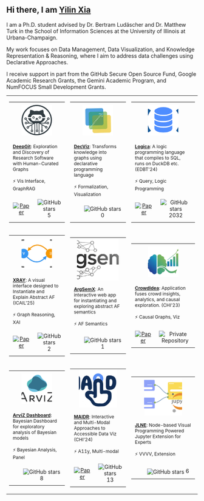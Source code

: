 ## Hi there, I am [Yilin Xia](https://yilinxia.com/)

I am a Ph.D. student advised by Dr. Bertram Ludäscher and Dr. Matthew Turk in the School of Information Sciences at the University of Illinois at Urbana-Champaign.

My work focuses on Data Management, Data Visualization, and Knowledge Representation & Reasoning, where I aim to address data challenges using Declarative Approaches.

I receive support in part from the GitHub Secure Open Source Fund, Google Academic Research Grants, the Gemini Academic Program, and NumFOCUS Small Development Grants.
<table>
<tr height="320px">
<td>
<table>
  <tr height="100px">
    <td colspan="4" align="center" valign="middle">
      <a href="https://github.com/data-exp-lab/deepgit">
        <img src="assets/project_deepgit.png" width="80" height="80" style="object-fit: cover;" />
      </a>
    </td>
  </tr>
  <tr height="120px">
    <td width="250px" colspan="4" valign="top" style="padding: 10px; font-size: 12px;">
      <a href="https://github.com/data-exp-lab/deepgit"><strong>DeepGit</strong></a>: Exploration and Discovery of Research Software with Human-Curated Graphs
      <br><br>⚡ Vis Interface, GraphRAG
    </td>
  </tr>
  
<tr height="40px">
  
<td align="center" style="padding: 10px;">
  <a href="https://openreview.net/pdf?id=35iRjCwXLu">
    <img src="https://cdn.jsdelivr.net/gh/Readme-Workflows/Readme-Icons@main/icons/octicons/Wiki.svg" width="20px" alt="Paper" align="center">
  </a>
</td>
  <td align="center" style="padding: 10px;">
    <img src="https://cdn.jsdelivr.net/gh/Readme-Workflows/Readme-Icons@main/icons/octicons/StarredRepositoryYellow.svg" width="20px" alt="GitHub stars" align="center"> 5
  </td>
</tr>
</table>
</td>
<td>
<table>
  <tr height="100px">
    <td colspan="4" align="center" valign="middle">
      <a href="https://github.com/yilinxia/DecViz">
        <img src="assets/project_decviz.png" width="80" height="80" style="object-fit: cover;" />
      </a>
    </td>
  </tr>
  <tr height="120px">
    <td width="250px" colspan="4" valign="top" style="padding: 10px; font-size: 12px;">
      <a href="https://github.com/yilinxia/DecViz"><strong>DecViz</strong></a>: Transforms knowledge into graphs using declarative programming language
      <br><br>⚡ Formalization, Visualization
    </td>
  </tr>
  
<tr height="40px">
  <td align="center" valign="middle" style="padding: 10px;"></td>
  <td align="center" style="padding: 10px;">
    <img src="https://cdn.jsdelivr.net/gh/Readme-Workflows/Readme-Icons@main/icons/octicons/StarredRepositoryYellow.svg" width="20px" alt="GitHub stars" align="center"> 0
  </td>
</tr>
</table>
</td>
<td>
<table>
  <tr height="100px">
    <td colspan="4" align="center" valign="middle">
      <a href="https://github.com/evgskv/logica">
        <img src="assets/project_logica.png" width="80" height="80" style="object-fit: cover;" />
      </a>
    </td>
  </tr>
  <tr height="120px">
    <td width="250px" colspan="4" valign="top" style="padding: 10px; font-size: 12px;">
      <a href="https://github.com/evgskv/logica"><strong>Logica</strong></a>: A logic programming language that compiles to SQL, runs on DuckDB etc. (EDBT'24)
      <br><br>⚡ Query, Logic Programming
    </td>
  </tr>
  
<tr height="40px">
  
<td align="center" style="padding: 10px;">
  <a href="https://openproceedings.org/2024/conf/edbt/paper-253.pdf">
    <img src="https://cdn.jsdelivr.net/gh/Readme-Workflows/Readme-Icons@main/icons/octicons/Wiki.svg" width="20px" alt="Paper" align="center">
  </a>
</td>
  <td align="center" style="padding: 10px;">
    <img src="https://cdn.jsdelivr.net/gh/Readme-Workflows/Readme-Icons@main/icons/octicons/StarredRepositoryYellow.svg" width="20px" alt="GitHub stars" align="center"> 2032
  </td>
</tr>
</table>
</td>
</tr>
<tr height="320px">
<td>
<table>
  <tr height="100px">
    <td colspan="4" align="center" valign="middle">
      <a href="https://github.com/idaks/xray">
        <img src="assets/project_xray.png" width="80" height="80" style="object-fit: cover;" />
      </a>
    </td>
  </tr>
  <tr height="120px">
    <td width="250px" colspan="4" valign="top" style="padding: 10px; font-size: 12px;">
      <a href="https://github.com/idaks/xray"><strong>XRAY</strong></a>: A visual interface designed to Instantiate and Explain Abstract AF (ICAIL'25)
      <br><br>⚡ Graph Reasoning, XAI
    </td>
  </tr>
  
<tr height="40px">
  
<td align="center" style="padding: 10px;">
  <a href="https://xray-n7sd5.ondigitalocean.app/assets/cr-xray.pdf">
    <img src="https://cdn.jsdelivr.net/gh/Readme-Workflows/Readme-Icons@main/icons/octicons/Wiki.svg" width="20px" alt="Paper" align="center">
  </a>
</td>
  <td align="center" style="padding: 10px;">
    <img src="https://cdn.jsdelivr.net/gh/Readme-Workflows/Readme-Icons@main/icons/octicons/StarredRepositoryYellow.svg" width="20px" alt="GitHub stars" align="center"> 2
  </td>
</tr>
</table>
</td>
<td>
<table>
  <tr height="100px">
    <td colspan="4" align="center" valign="middle">
      <a href="https://github.com/xai-ca/argsemx">
        <img src="assets/project_argsemx.png" width="110" height="110" style="object-fit: cover;" />
      </a>
    </td>
  </tr>
  <tr height="120px">
    <td width="250px" colspan="4" valign="top" style="padding: 10px; font-size: 12px;">
      <a href="https://github.com/xai-ca/argsemx"><strong>ArgSemX</strong></a>: An interactive web app for instantiating and exploring abstract AF semantics
      <br><br>⚡ AF Semantics
    </td>
  </tr>
  
<tr height="40px">
  <td align="center" valign="middle" style="padding: 10px;"></td>
  <td align="center" style="padding: 10px;">
    <img src="https://cdn.jsdelivr.net/gh/Readme-Workflows/Readme-Icons@main/icons/octicons/StarredRepositoryYellow.svg" width="20px" alt="GitHub stars" align="center"> 1
  </td>
</tr>
</table>
</td>
<td>
<table>
  <tr height="100px">
    <td colspan="4" align="center" valign="middle">
      <a href="https://go.illinois.edu/crowdidea">
        <img src="assets/project_crowdidea.png" width="80" height="80" style="object-fit: cover;" />
      </a>
    </td>
  </tr>
  <tr height="120px">
    <td width="250px" colspan="4" valign="top" style="padding: 10px; font-size: 12px;">
      <a href="https://go.illinois.edu/crowdidea"><strong>CrowdIdea</strong></a>: Application fuses crowd insights, analytics, and causal exploration. (CHI'23)
      <br><br>⚡ Causal Graphs, Viz
    </td>
  </tr>
  
<tr height="40px">
  
<td align="center" style="padding: 10px;">
  <a href="https://dl.acm.org/doi/full/10.1145/3544548.3581021">
    <img src="https://cdn.jsdelivr.net/gh/Readme-Workflows/Readme-Icons@main/icons/octicons/Wiki.svg" width="20px" alt="Paper" align="center">
  </a>
</td>
  <td align="center" style="padding: 10px;">
    <img src="https://cdn.jsdelivr.net/gh/Readme-Workflows/Readme-Icons@main/icons/octicons/RequestedChanges.svg" width="20px" alt="Private Repository" align="center">
  </td>
</tr>
</table>
</td>
</tr>
<tr height="320px">
<td>
<table>
  <tr height="100px">
    <td colspan="4" align="center" valign="middle">
      <a href="https://github.com/arviz-devs/arviz_dashboard">
        <img src="assets/project_arviz.png" width="80" height="80" style="object-fit: cover;" />
      </a>
    </td>
  </tr>
  <tr height="120px">
    <td width="250px" colspan="4" valign="top" style="padding: 10px; font-size: 12px;">
      <a href="https://github.com/arviz-devs/arviz_dashboard"><strong>ArviZ Dashboard</strong></a>: Bayesian Dashboard for exploratory analysis of Bayesian models
      <br><br>⚡ Bayesian Analysis, Panel
    </td>
  </tr>
  
<tr height="40px">
  <td align="center" valign="middle" style="padding: 10px;"></td>
  <td align="center" style="padding: 10px;">
    <img src="https://cdn.jsdelivr.net/gh/Readme-Workflows/Readme-Icons@main/icons/octicons/StarredRepositoryYellow.svg" width="20px" alt="GitHub stars" align="center"> 8
  </td>
</tr>
</table>
</td>
<td>
<table>
  <tr height="100px">
    <td colspan="4" align="center" valign="middle">
      <a href="https://github.com/xability/maidr">
        <img src="assets/project_maidr.jpg" width="100" height="100" style="object-fit: cover;" />
      </a>
    </td>
  </tr>
  <tr height="120px">
    <td width="250px" colspan="4" valign="top" style="padding: 10px; font-size: 12px;">
      <a href="https://github.com/xability/maidr"><strong>MAIDR</strong></a>: Interactive and Multi-Modal Approaches to Accessible Data Viz (CHI'24)
      <br><br>⚡ A11y, Multi-modal
    </td>
  </tr>
  
<tr height="40px">
  
<td align="center" style="padding: 10px;">
  <a href="https://dl.acm.org/doi/full/10.1145/3613904.3642730">
    <img src="https://cdn.jsdelivr.net/gh/Readme-Workflows/Readme-Icons@main/icons/octicons/Wiki.svg" width="20px" alt="Paper" align="center">
  </a>
</td>
  <td align="center" style="padding: 10px;">
    <img src="https://cdn.jsdelivr.net/gh/Readme-Workflows/Readme-Icons@main/icons/octicons/StarredRepositoryYellow.svg" width="20px" alt="GitHub stars" align="center"> 13
  </td>
</tr>
</table>
</td>
<td>
<table>
  <tr height="100px">
    <td colspan="4" align="center" valign="middle">
      <a href="https://github.com/cropsinsilico/jupyterlab_nodeeditor">
        <img src="assets/project_jlne.png" width="100" height="100" style="object-fit: cover;" />
      </a>
    </td>
  </tr>
  <tr height="120px">
    <td width="250px" colspan="4" valign="top" style="padding: 10px; font-size: 12px;">
      <a href="https://github.com/cropsinsilico/jupyterlab_nodeeditor"><strong>JLNE</strong></a>: Node-based Visual Programming Powered Jupyter Extension for Experts
      <br><br>⚡ VVVV, Extension
    </td>
  </tr>
  
<tr height="40px">
  <td align="center" valign="middle" style="padding: 10px;"></td>
  <td align="center" style="padding: 10px;">
    <img src="https://cdn.jsdelivr.net/gh/Readme-Workflows/Readme-Icons@main/icons/octicons/StarredRepositoryYellow.svg" width="20px" alt="GitHub stars" align="center"> 6
  </td>
</tr>
</table>
</td>
</tr>
</table>